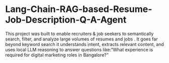 # Lang-Chain-RAG-based-Resume-Job-Description-Q-A-Agent
This project was built to enable recruiters &amp; job seekers to semantically search, filter, and analyze large volumes of resumes and jobs . It goes far beyond keyword search it understands intent, extracts relevant content, and uses local LLM reasoning to answer questions like:“What experience is required for digital marketing roles in Bangalore?” 
